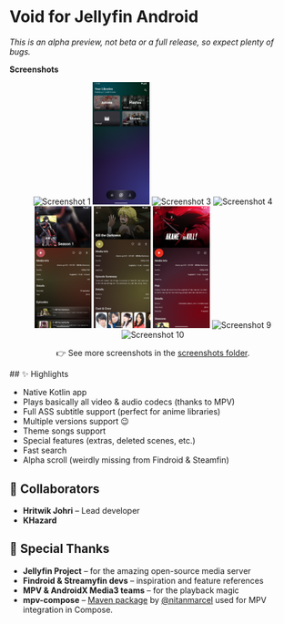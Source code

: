 # Void for Jellyfin Android 

*This is an alpha preview, not beta or a full release, so expect plenty of bugs.*

<p align="left">
  <strong>Screenshots</strong>
</p>
<p align="center">
  <img src="https://github.com/hritwikjohri/Void-for-jellyfin/blob/main/screenshots/Screenshot_20250818_011221.png?raw=true" alt="Screenshot 1" width="100"/>
  <img src="https://github.com/hritwikjohri/Void-for-jellyfin/blob/main/screenshots/Screenshot_20250818_011901.png?raw=true" alt="Screenshot 2" width="100"/>
  <img src="https://github.com/hritwikjohri/Void-for-jellyfin/blob/main/screenshots/Screenshot_20250818_011952.png?raw=true" alt="Screenshot 3" width="100"/>
  <img src="https://github.com/hritwikjohri/Void-for-jellyfin/blob/main/screenshots/Screenshot_20250818_012425.png?raw=true" alt="Screenshot 4" width="100"/>
  <img src="https://github.com/hritwikjohri/Void-for-jellyfin/blob/main/screenshots/Screenshot_20250818_012433.png?raw=true" alt="Screenshot 5" width="100"/>
  <img src="https://github.com/hritwikjohri/Void-for-jellyfin/blob/main/screenshots/Screenshot_20250818_012453.png?raw=true" alt="Screenshot 7" width="100"/>
  <img src="https://github.com/hritwikjohri/Void-for-jellyfin/blob/main/screenshots/Screenshot_20250818_012555.png?raw=true" alt="Screenshot 8" width="100"/>
  <img src="https://github.com/hritwikjohri/Void-for-jellyfin/blob/main/screenshots/Screenshot_20250818_012725.png?raw=true" alt="Screenshot 9" width="100"/>
  <img src="https://github.com/hritwikjohri/Void-for-jellyfin/blob/main/screenshots/Screenshot_20250818_012845.png?raw=true" alt="Screenshot 10" width="100"/>
</p>
<p align="center">
  👉 See more screenshots in the <a href="https://github.com/hritwikjohri/Void-for-jellyfin/tree/main/screenshots">screenshots folder</a>.
</p>
## ✨ Highlights

* Native Kotlin app
* Plays basically all video & audio codecs (thanks to MPV)
* Full ASS subtitle support (perfect for anime libraries)
* Multiple versions support 😉
* Theme songs support
* Special features (extras, deleted scenes, etc.)
* Fast search
* Alpha scroll (weirdly missing from Findroid & Steamfin)

## 🤝 Collaborators

* **Hritwik Johri** – Lead developer
* **KHazard** 

## 🙌 Special Thanks

* **Jellyfin Project** – for the amazing open-source media server
* **Findroid & Streamyfin devs** – inspiration and feature references
* **MPV & AndroidX Media3 teams** – for the playback magic 
* **mpv-compose** – [Maven package](https://central.sonatype.com/artifact/dev.marcelsoftware.mpvcompose/mpv-compose) by [@nitanmarcel](https://github.com/nitanmarcel) used for MPV integration in Compose.
